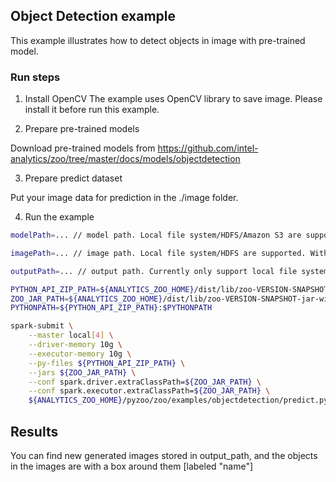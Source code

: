 ## Object Detection example
This example illustrates how to detect objects in image with pre-trained model.

### Run steps
1. Install OpenCV
The example uses OpenCV library to save image. Please install it before run this example.

2. Prepare pre-trained models

Download pre-trained models from https://github.com/intel-analytics/zoo/tree/master/docs/models/objectdetection

3. Prepare predict dataset

Put your image data for prediction in the ./image folder.

4. Run the example

```bash
modelPath=... // model path. Local file system/HDFS/Amazon S3 are supported

imagePath=... // image path. Local file system/HDFS are supported. With local file system, the files need to be available on all nodes in the cluster.

outputPath=... // output path. Currently only support local file system.

PYTHON_API_ZIP_PATH=${ANALYTICS_ZOO_HOME}/dist/lib/zoo-VERSION-SNAPSHOT-python-api.zip
ZOO_JAR_PATH=${ANALYTICS_ZOO_HOME}/dist/lib/zoo-VERSION-SNAPSHOT-jar-with-dependencies.jar
PYTHONPATH=${PYTHON_API_ZIP_PATH}:$PYTHONPATH

spark-submit \
    --master local[4] \
    --driver-memory 10g \
    --executor-memory 10g \
    --py-files ${PYTHON_API_ZIP_PATH} \
    --jars ${ZOO_JAR_PATH} \
    --conf spark.driver.extraClassPath=${ZOO_JAR_PATH} \
    --conf spark.executor.extraClassPath=${ZOO_JAR_PATH} \
    ${ANALYTICS_ZOO_HOME}/pyzoo/zoo/examples/objectdetection/predict.py ${model_path} ${image_path} ${output_path}
```

## Results
You can find new generated images stored in output_path, and the objects in the images are with a box around them [labeled "name"]